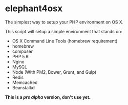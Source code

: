 # elephant4osx
The simplest way to setup your PHP environment on OS X.

This script will setup a simple environment that stands on:

* OS X Command Line Tools (homebrew requirement)
* homebrew
* composer
* PHP 5.6
* Nginx
* MySQL
* Node (With PM2, Bower, Grunt, and Gulp)
* Redis
* Memcached
* Beanstalkd

**This is a _pre alpha_ version, don't use yet.**
